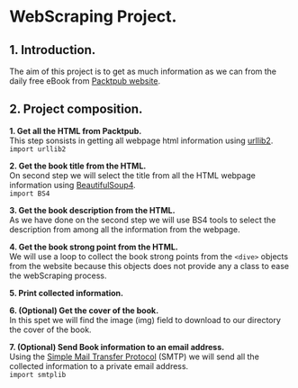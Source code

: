# WebScraping Project.

## 1. Introduction.
The aim of this project is to get as much information as we can from the daily free eBook from [Packtpub website](https://www.packtpub.com/).

## 2. Project composition.

  **1. Get all the HTML from Packtpub.**   
  This step sonsists in getting all webpage html information using [urllib2](https://docs.python.org/2/library/urllib2.html).  
   `import urllib2`
  
  **2. Get the book title from the HTML.**  
  On second step we will select the title from all the HTML webpage information using 
  [BeautifulSoup4](https://www.crummy.com/software/BeautifulSoup/bs4/doc/).  
  `import BS4`
  
  **3. Get the book description from the HTML.**  
  As we have done on the second step we will use BS4 tools to select the description from among all the information from the webpage.
  
  **4. Get the book strong point from the HTML.**  
  We will use a loop to collect the book strong points from the `<dive>` objects from the website because this objects does not provide any
  a class to ease the webScraping process.
  
  **5. Print collected information.**  
  
  **6. (Optional) Get the cover of the book.**  
  In this spet we will find the image (img) field to download to our directory the cover of the book.
  
  **7. (Optional) Send Book information to an email address.**  
  Using the [Simple Mail Transfer Protocol](https://docs.python.org/2/library/smtplib.html) (SMTP) we will send all the collected 
  information to a private email address.  
  `import smtplib`
